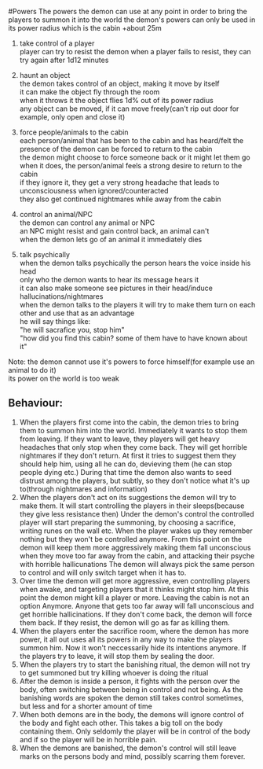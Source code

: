#Powers
The powers the demon can use at any point in order to bring the players to summon it into the world
the demon's powers can only be used in its power radius which is the cabin +about 25m 

1. take control of a player  
	player can try to resist the demon
	when a player fails to resist, they can try again after 1d12 minutes    

2. haunt an object  
	the demon takes control of an object, making it move by itself  
	it can make the object fly through the room  
	when it throws it the object flies 1d% out of its power radius  
	any object can be moved, if it can move freely(can't rip out door for example, only open and close it)  

3. force people/animals to the cabin  
	each person/animal that has been to the cabin and has heard/felt the presence of the demon can be forced to return to the cabin  
	the demon might choose to force someone back or it might let them go  
	when it does, the person/animal feels a strong desire to return to the cabin  
	if they ignore it, they get a very strong headache that leads to unconsciousness when ignored/counteracted  
	they also get continued nightmares while away from the cabin  
	
4. control an animal/NPC  
	the demon can control any animal or NPC  
	an NPC might resist and gain control back, an animal can't  
	when the demon lets go of an animal it immediately dies  

5. talk psychically  
	when the demon talks psychically the person hears the voice inside his head  
	only who the demon wants to hear its message hears it       
	it can also make someone see pictures in their head/induce hallucinations/nightmares   
	when the demon talks to the players it will try to make them turn on each other and use that as an advantage  
	he will say things like:  
	"he will sacrafice you, stop him"  
		"how did you find this cabin? some of them have to have known about it"  


Note: the demon cannot use it's powers to force himself(for example use an animal to do it)  
its power on the world is too weak

## Behaviour:
1. When the players first come into the cabin, the demon tries to bring them to summon him into the world.
	Immediately it wants to stop them from leaving. If they want to leave, they players will get heavy headaches that only stop when they come back.
	They will get horrible nightmares if they don't return.
	At first it tries to suggest them they should help him, using all he can do, devieving them (he can stop people dying etc.)
	During that time the demon also wants to seed distrust among the players, but subtly, so they don't notice what it's up to(through nightmares and information)
2. When the players don't act on its suggestions the demon will try to make them. 
	It will start controlling the players in their sleeps(because they give less resistance then)
	Under the demon's control the controlled player will start preparing the summoning, by choosing a sacrifice, writing runes on the wall etc.
	When the player wakes up they remember nothing but they won't be controlled anymore.
	From this point on the demon will keep them more aggressively making them fall unconscious when they move too far away from the cabin, and attacking their psyche with horrible hallicunations
	The demon will always pick the same person to control and will only switch target when it has to.
3. Over time the demon will get more aggressive, even controlling players when awake, and targeting players that it thinks might stop him.
	At this point the demon might kill a player or more.
	Leaving the cabin is not an option Anymore. Anyone that gets too far away will fall unconscious and get horrible hallicinations.
	If they don't come back, the demon will force them back. If they resist, the demon will go as far as killing them.
4. When the players enter the sacrifice room, where the demon has more power, it all out uses all its powers in any way to make the players summon him.
	Now it won't neccessarily hide its intentions anymore.
	If the players try to leave, it will stop them by sealing the door.
5. When the players try to start the banishing ritual, the demon will not try to get summoned but try killing whoever is doing the ritual
6. After the demon is inside a person, it fights with the person over the body, often switching between being in control and not being.
	As the banishing words are spoken the demon still takes control sometimes, but less and for a shorter amount of time
7. When both demons are in the body, the demons will ignore control of the body and fight each other. 
	This takes a big toll on the body containing them. Only seldomly the player will be in control of the body and if so the player will be in horrible pain.
8. When the demons are banished, the demon's control will still leave marks on the persons body and mind, possibly scarring them forever.
